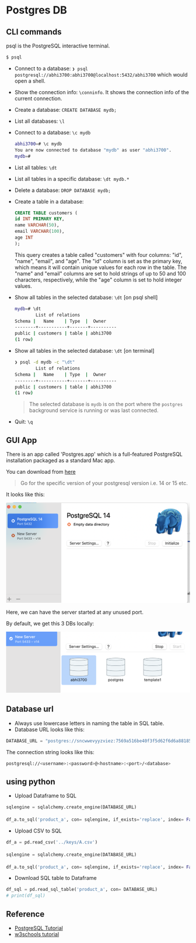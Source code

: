 # Postgres DB

## CLI commands

psql is the PostgreSQL interactive terminal.

```sh
$ psql
```

- Connect to a database: `❯ psql postgresql://abhi3700:abhi3700@localhost:5432/abhi3700` which would open a shell.
- Show the connection info: `\conninfo`. It shows the connection info of the current connection.
- Create a database: `CREATE DATABASE mydb;`
- List all databases: `\l`
- Connect to a database: `\c mydb`

  ```sh
  abhi3700=# \c mydb
  You are now connected to database "mydb" as user "abhi3700".
  mydb=#
  ```

- List all tables: `\dt`
- List all tables in a specific database: `\dt mydb.*`
- Delete a database: `DROP DATABASE mydb;`
- Create a table in a database:

  ```sql
  CREATE TABLE customers (
  id INT PRIMARY KEY,
  name VARCHAR(50),
  email VARCHAR(100),
  age INT
  );
  ```

  This query creates a table called "customers" with four columns: "id", "name", "email", and "age". The "id" column is set as the primary key, which means it will contain unique values for each row in the table. The "name" and "email" columns are set to hold strings of up to 50 and 100 characters, respectively, while the "age" column is set to hold integer values.

- Show all tables in the selected database: `\dt` [on psql shell]

  ```sh
  mydb=# \dt
          List of relations
  Schema |   Name    | Type  |  Owner
  --------+-----------+-------+----------
  public | customers | table | abhi3700
  (1 row)
  ```

- Show all tables in the selected database: `\dt` [on terminal]

  ```sh
  ❯ psql -d mydb -c "\dt"
          List of relations
  Schema |   Name    | Type  |  Owner
  --------+-----------+-------+----------
  public | customers | table | abhi3700
  (1 row)
  ```

  > The selected database is `mydb` is on the port where the `postgres` background service is running or was last connected.

- Quit: `\q`

## GUI App

There is an app called 'Postgres.app' which is a full-featured PostgreSQL installation packaged as a standard Mac app.

You can download from [here](https://postgresapp.com/downloads.html)

> Go for the specific version of your postgresql version i.e. 14 or 15 etc.

It looks like this:

![](../img/postgres-app.png)

Here, we can have the server started at any unused port.

By default, we get this 3 DBs locally:

![](../img/postgres-app-3-dbs.png)

## Database url

- Always use lowercase letters in naming the table in SQL table.
- Database URL looks like this:

```py
DATABASE_URL = "postgres://sncwwevyyzviez:7569a516be40f3f5d62f6d6a881856771c5f1ade86096b96dabeb01bef14c37@ec2-54-247-96-169.eu-west-1.compute.amazonaws.com:5432/dm8m5ustplad3"
```

The connection string looks like this:

```sh
postgresql://<username>:<password>@<hostname>:<port>/<database>
```

## using python

- Upload Dataframe to SQL

```py
sqlengine = sqlalchemy.create_engine(DATABASE_URL)

df_a.to_sql('product_a', con= sqlengine, if_exists='replace', index= False)
```

- Upload CSV to SQL

```py
df_a = pd.read_csv('../keys/A.csv')

sqlengine = sqlalchemy.create_engine(DATABASE_URL)

df_a.to_sql('product_a', con= sqlengine, if_exists='replace', index= False)

```

- Download SQL table to Dataframe

```py
df_sql = pd.read_sql_table('product_a', con= DATABASE_URL)
# print(df_sql)
```

## Reference

- [PostgreSQL Tutorial](https://www.postgresqltutorial.com/)
- [w3schools tutorial](https://www.w3schools.com/sql/default.asp)
